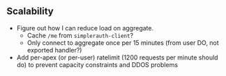 ## Scalability

- Figure out how I can reduce load on aggregate.
  - Cache `/me` from `simplerauth-client`?
  - Only connect to aggregate once per 15 minutes (from user DO, not exported handler?)
- Add per-apex (or per-user) ratelimit (1200 requests per minute should do) to prevent capacity constraints and DDOS problems
